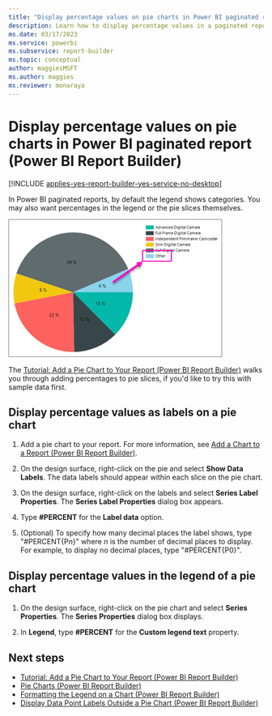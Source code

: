 ```yaml
---
title: "Display percentage values on pie charts in Power BI paginated report | Microsoft Docs"
description: Learn how to display percentage values in a paginated report on a pie chart, in the legend or in the pie slices in Power BI Report Builder.
ms.date: 03/17/2023
ms.service: powerbi
ms.subservice: report-builder
ms.topic: conceptual
author: maggiesMSFT
ms.author: maggies
ms.reviewer: monaraya
---
```

# Display percentage values on pie charts in Power BI paginated report (Power BI Report Builder)

[!INCLUDE [applies-yes-report-builder-yes-service-no-desktop](../includes/applies-yes-report-builder-yes-service-no-desktop.md)]

In Power BI paginated reports, by default the legend shows categories. You may also want percentages in the legend or the pie slices themselves.

![Screenshot of a pie-chart-other-slice, pie chart showing percentages for the slices of the pie.](media/paginated-reports-visualizations/pie-chart-other-slice.png "Screenshot of a pie chart showing percentages for the slices of the pie.") 


 The [Tutorial: Add a Pie Chart to Your Report (Power BI Report Builder)](/sql/reporting-services/tutorial-add-a-pie-chart-to-your-report-report-builder) walks you through adding percentages to pie slices, if you'd like to try this with sample data first.
 
  
## Display percentage values as labels on a pie chart  
  
1. Add a pie chart to your report. For more information, see [Add a Chart to a Report &#40;Power BI Report Builder&#41;](add-chart-report-report-builder.md).  
  
1. On the design surface, right-click on the pie and select **Show Data Labels**. The data labels should appear within each slice on the pie chart.  
  
1. On the design surface, right-click on the labels and select **Series Label Properties**. The **Series Label Properties** dialog box appears.  
  
1. Type **#PERCENT** for the **Label data** option.  
  
1. (Optional) To specify how many decimal places the label shows, type "#PERCENT{P*n*}" where *n* is the number of decimal places to display. For example, to display no decimal places, type "#PERCENT{P0}".  
  
## Display percentage values in the legend of a pie chart  
  
1. On the design surface, right-click on the pie chart and select **Series Properties**. The **Series Properties** dialog box displays.  
  
1. In **Legend**, type **#PERCENT** for the **Custom legend text** property.  
  
## Next steps

* [Tutorial: Add a Pie Chart to Your Report (Power BI Report Builder)](/sql/reporting-services/tutorial-add-a-pie-chart-to-your-report-report-builder)
*  [Pie Charts &#40;Power BI Report Builder&#41;](/sql/reporting-services/report-design/pie-charts-report-builder-and-ssrs)   
*  [Formatting the Legend on a Chart &#40;Power BI Report Builder&#41;](/sql/reporting-services/report-design/chart-legend-formatting-report-builder)   
*  [Display Data Point Labels Outside a Pie Chart &#40;Power BI Report Builder&#41;](/sql/reporting-services/report-design/display-data-point-labels-outside-a-pie-chart-report-builder-and-ssrs)   
